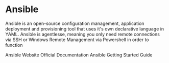 # Ansible

Ansible is an open-source configuration management, application deployment and provisioning tool that uses it's own declarative language in YAML. Ansible is agentlesse, meaning you only need remote connections via SSH or Windows Remote Management via Powershell in order to function


<BadgeLink badgeText='Official Website' colorScheme='blue' href='https://www.ansible.com/'>Ansible Website</BadgeLink>
<BadgeLink badgeText='Official Documentation' colorScheme='blue' href='https://docs.ansible.com/'>Official Documentation</BadgeLink>
<BadgeLink badgeText='Getting Started Guide' colorScheme='blue' href='https://www.ansible.com/resources/get-started'>Ansible Getting Started Guide</BadgeLink>
